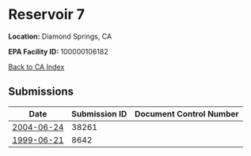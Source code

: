 # Reservoir 7

**Location:** Diamond Springs, CA

**EPA Facility ID:** 100000106182

[Back to CA Index](../../index.md)

## Submissions

| Date | Submission ID | Document Control Number |
|------|--------------|-------------------------|
| [2004-06-24](submissions/38261.md) | 38261 |  |
| [1999-06-21](submissions/8642.md) | 8642 |  |
